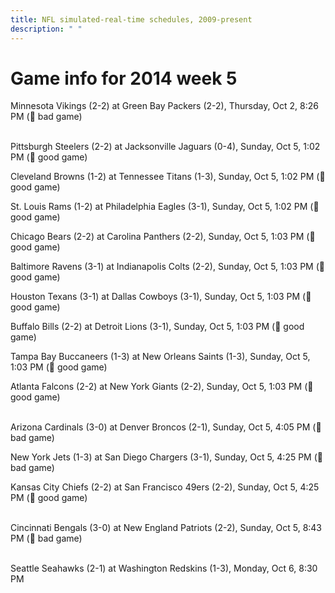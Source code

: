 ```yaml
---
title: NFL simulated-real-time schedules, 2009-present
description: " "
---
```


# Game info for 2014 week 5

Minnesota Vikings (2-2) at Green Bay Packers (2-2), Thursday, Oct 2, 8:26 PM (:red_circle: bad game)

<br/>Pittsburgh Steelers (2-2) at Jacksonville Jaguars (0-4), Sunday, Oct 5, 1:02 PM (:football: good game)

Cleveland Browns (1-2) at Tennessee Titans (1-3), Sunday, Oct 5, 1:02 PM (:football: good game)

St. Louis Rams (1-2) at Philadelphia Eagles (3-1), Sunday, Oct 5, 1:02 PM (:football: good game)

Chicago Bears (2-2) at Carolina Panthers (2-2), Sunday, Oct 5, 1:03 PM (:football: good game)

Baltimore Ravens (3-1) at Indianapolis Colts (2-2), Sunday, Oct 5, 1:03 PM (:football: good game)

Houston Texans (3-1) at Dallas Cowboys (3-1), Sunday, Oct 5, 1:03 PM (:football: good game)

Buffalo Bills (2-2) at Detroit Lions (3-1), Sunday, Oct 5, 1:03 PM (:football: good game)

Tampa Bay Buccaneers (1-3) at New Orleans Saints (1-3), Sunday, Oct 5, 1:03 PM (:football: good game)

Atlanta Falcons (2-2) at New York Giants (2-2), Sunday, Oct 5, 1:03 PM (:football: good game)

<br/>Arizona Cardinals (3-0) at Denver Broncos (2-1), Sunday, Oct 5, 4:05 PM (:red_circle: bad game)

New York Jets (1-3) at San Diego Chargers (3-1), Sunday, Oct 5, 4:25 PM (:red_circle: bad game)

Kansas City Chiefs (2-2) at San Francisco 49ers (2-2), Sunday, Oct 5, 4:25 PM (:football: good game)

<br/>Cincinnati Bengals (3-0) at New England Patriots (2-2), Sunday, Oct 5, 8:43 PM (:red_circle: bad game)

<br/>Seattle Seahawks (2-1) at Washington Redskins (1-3), Monday, Oct 6, 8:30 PM

